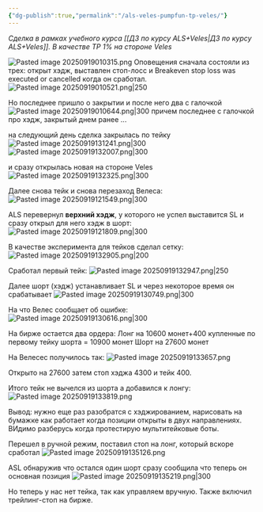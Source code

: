 ```yaml
---
{"dg-publish":true,"permalink":"/als-veles-pumpfun-tp-veles/"}
---
```


*Сделка в рамках учебного курса [[ДЗ по курсу ALS+Veles\|ДЗ по курсу ALS+Veles]]. В качестве TP 1% на стороне Veles*

![Pasted image 20250919010315.png](/img/user/media/Pasted%20image%2020250919010315.png)
Оповещения сначала состояли из трех: открыт хэдж, выставлен стоп-лосс и Breakeven stop loss was executed or cancelled когда он сработал.
![Pasted image 20250919010521.png|250](/img/user/media/Pasted%20image%2020250919010521.png)

Но последнее пришло о закрытии и после него два с галочкой
![Pasted image 20250919010644.png|300](/img/user/media/Pasted%20image%2020250919010644.png)
причем последнее с галочкой про хэдж, закрытый днем ранее
...

на следующий день сделка закрылась по тейку 
![Pasted image 20250919131241.png|300](/img/user/media/Pasted%20image%2020250919131241.png)
![Pasted image 20250919132007.png|300](/img/user/media/Pasted%20image%2020250919132007.png)

и сразу открылась новая на стороне Veles
![Pasted image 20250919132325.png|300](/img/user/media/Pasted%20image%2020250919132325.png)

Далее снова тейк и снова перезаход Велеса:
![Pasted image 20250919121549.png|300](/img/user/media/Pasted%20image%2020250919121549.png)

ALS перевернул **верхний хэдж**, у которого не успел выставится SL и сразу открыл для него хэдж в шорт:
![Pasted image 20250919121809.png|300](/img/user/media/Pasted%20image%2020250919121809.png)

В качестве эксперимента для тейков сделал сетку:
![Pasted image 20250919132905.png|200](/img/user/media/Pasted%20image%2020250919132905.png)

Сработал первый тейк:
![Pasted image 20250919132947.png|250](/img/user/media/Pasted%20image%2020250919132947.png)

Далее шорт (хэдж) устанавливает SL и через некоторое время он срабатывает
![Pasted image 20250919130749.png|300](/img/user/media/Pasted%20image%2020250919130749.png)

На что Велес сообщает об ошибке:
![Pasted image 20250919130616.png|300](/img/user/media/Pasted%20image%2020250919130616.png)

На бирже остается два ордера:
Лонг на 10600 монет+400 купленные по первому тейку шорта = 10900 монет
Шорт на 27600 монет

На Велесес получилось так:
![Pasted image 20250919133657.png](/img/user/media/Pasted%20image%2020250919133657.png)

Открыто на 27600 затем стоп хэджа 4300 и тейк 400.

Итого тейк не вычелся из шорта а добавился к лонгу:
![Pasted image 20250919133819.png](/img/user/media/Pasted%20image%2020250919133819.png)

Вывод: нужно еще раз разобратся с хэджированием, нарисовать на бумажке как работает когда позиции открыты в двух направлениях. ВИдимо разберусь когда протестирую мультитейковые боты.

Перешел в ручной режим, поставил стоп на лонг, который вскоре сработал 
![Pasted image 20250919135126.png](/img/user/media/Pasted%20image%2020250919135126.png)

ASL обнаружив что остался один шорт сразу сообщила что теперь он основная позиция
![Pasted image 20250919135219.png|300](/img/user/media/Pasted%20image%2020250919135219.png)

Но теперь у нас нет тейка, так как управляем вручную. Также включил трейлинг-стоп на бирже.
